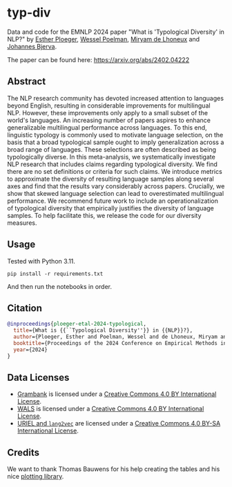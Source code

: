 # typ-div

Data and code for the EMNLP 2024 paper "What is 'Typological Diversity' in NLP?" by [Esther Ploeger](https://twitter.com/EstherPloeger), [Wessel Poelman](https://wesselpoelman.nl/), [Miryam de Lhoneux](https://people.cs.kuleuven.be/~miryam.delhoneux/) and [Johannes Bjerva](https://bjerva.github.io/).

The paper can be found here: https://arxiv.org/abs/2402.04222

## Abstract
The NLP research community has devoted increased attention to languages beyond English, resulting in considerable improvements for multilingual NLP. However, these improvements only apply to a small subset of the world's languages. An increasing number of papers aspires to enhance generalizable multilingual performance across languages. To this end, linguistic typology is commonly used to motivate language selection, on the basis that a broad typological sample ought to imply generalization across a broad range of languages. These selections are often described as being typologically diverse. In this meta-analysis, we systematically investigate NLP research that includes claims regarding typological diversity. We find there are no set definitions or criteria for such claims. We introduce metrics to approximate the diversity of resulting language samples along several axes and find that the results vary considerably across papers. Crucially, we show that skewed language selection can lead to overestimated multilingual performance. We recommend future work to include an operationalization of typological diversity that empirically justifies the diversity of language samples. To help facilitate this, we release the code for our diversity measures.

## Usage
Tested with Python 3.11.

```
pip install -r requirements.txt
```

And then run the notebooks in order.


## Citation
```bibtex
@inproceedings{ploeger-etal-2024-typological,
  title={What is {{``Typological Diversity''}} in {{NLP}}?},
  author={Ploeger, Esther and Poelman, Wessel and de Lhoneux, Miryam and Bjerva, Johannes},
  booktitle={Proceedings of the 2024 Conference on Empirical Methods in Natural Language Processing (EMNLP)},
  year={2024}
}
```

## Data Licenses
- [Grambank](https://grambank.clld.org/) is licensed under a [Creative Commons 4.0 BY International License](https://creativecommons.org/licenses/by/4.0/).
- [WALS](https://wals.info/) is licensed under a [Creative Commons 4.0 BY International License](https://creativecommons.org/licenses/by/4.0/).
- [URIEL and `lang2vec`](https://github.com/antonisa/lang2vec) are licensed under a [Creative Commons 4.0 BY-SA International License](https://creativecommons.org/licenses/by-sa/4.0/).


## Credits
We want to thank Thomas Bauwens for his help creating the tables and his nice [plotting library](https://github.com/bauwenst/fiject).
